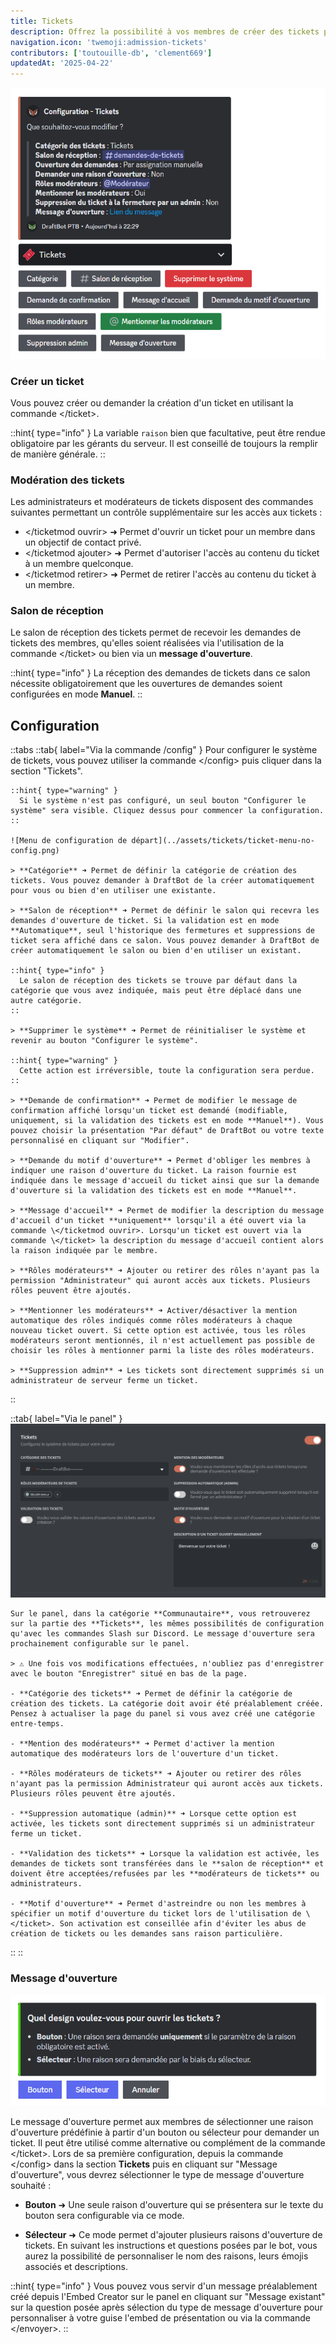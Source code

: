 ```yaml
---
title: Tickets
description: Offrez la possibilité à vos membres de créer des tickets pour qu'ils puissent recevoir une assistance de l'équipe de votre serveur, en toute confidentialité.
navigation.icon: 'twemoji:admission-tickets'
contributors: ['toutouille-db', 'clement669']
updatedAt: '2025-04-22'
---
```


![Menu de configuration](../assets/tickets/ticket-menu-config.png)

### Créer un ticket

Vous pouvez créer ou demander la création d'un ticket en utilisant la commande \</ticket>.

::hint{ type="info" }
  La variable `raison` bien que facultative, peut être rendue obligatoire par les gérants du serveur. Il est conseillé de toujours la remplir de manière générale.
::

### Modération des tickets

Les administrateurs et modérateurs de tickets disposent des commandes suivantes permettant un contrôle supplémentaire sur les accès aux tickets :

- \</ticketmod ouvrir> ➜ Permet d'ouvrir un ticket pour un membre dans un objectif de contact privé.
- \</ticketmod ajouter> ➜ Permet d'autoriser l'accès au contenu du ticket à un membre quelconque.
- \</ticketmod retirer> ➜ Permet de retirer l'accès au contenu du ticket à un membre.

### Salon de réception

Le salon de réception des tickets permet de recevoir les demandes de tickets des membres, qu'elles soient réalisées via l'utilisation de la commande \</ticket> ou bien via un **message d'ouverture**.

::hint{ type="info" }
  La réception des demandes de tickets dans ce salon nécessite obligatoirement que les ouvertures de demandes soient configurées en mode **Manuel**.
::

## Configuration

::tabs
  ::tab{ label="Via la commande /config" }
    Pour configurer le système de tickets, vous pouvez utiliser la commande \</config> puis cliquer dans la section "Tickets".

    ::hint{ type="warning" }
      Si le système n'est pas configuré, un seul bouton "Configurer le système" sera visible. Cliquez dessus pour commencer la configuration.
    ::

    ![Menu de configuration de départ](../assets/tickets/ticket-menu-no-config.png)

    > **Catégorie** ➜ Permet de définir la catégorie de création des tickets. Vous pouvez demander à DraftBot de la créer automatiquement pour vous ou bien d'en utiliser une existante.

    > **Salon de réception** ➜ Permet de définir le salon qui recevra les demandes d'ouverture de ticket. Si la validation est en mode **Automatique**, seul l'historique des fermetures et suppressions de ticket sera affiché dans ce salon. Vous pouvez demander à DraftBot de créer automatiquement le salon ou bien d'en utiliser un existant.

    ::hint{ type="info" }
      Le salon de réception des tickets se trouve par défaut dans la catégorie que vous avez indiquée, mais peut être déplacé dans une autre catégorie.
    ::

    > **Supprimer le système** ➜ Permet de réinitialiser le système et revenir au bouton "Configurer le système".

    ::hint{ type="warning" }
      Cette action est irréversible, toute la configuration sera perdue.
    ::

    > **Demande de confirmation** ➜ Permet de modifier le message de confirmation affiché lorsqu'un ticket est demandé (modifiable, uniquement, si la validation des tickets est en mode **Manuel**). Vous pouvez choisir la présentation "Par défaut" de DraftBot ou votre texte personnalisé en cliquant sur "Modifier".

    > **Demande du motif d'ouverture** ➜ Permet d'obliger les membres à indiquer une raison d'ouverture du ticket. La raison fournie est indiquée dans le message d'accueil du ticket ainsi que sur la demande d'ouverture si la validation des tickets est en mode **Manuel**.

    > **Message d'accueil** ➜ Permet de modifier la description du message d'accueil d'un ticket **uniquement** lorsqu'il a été ouvert via la commande \</ticketmod ouvrir>. Lorsqu'un ticket est ouvert via la commande \</ticket> la description du message d'accueil contient alors la raison indiquée par le membre.

    > **Rôles modérateurs** ➜ Ajouter ou retirer des rôles n'ayant pas la permission "Administrateur" qui auront accès aux tickets. Plusieurs rôles peuvent être ajoutés.

    > **Mentionner les modérateurs** ➜ Activer/désactiver la mention automatique des rôles indiqués comme rôles modérateurs à chaque nouveau ticket ouvert. Si cette option est activée, tous les rôles modérateurs seront mentionnés, il n'est actuellement pas possible de choisir les rôles à mentionner parmi la liste des rôles modérateurs.

    > **Suppression admin** ➜ Les tickets sont directement supprimés si un administrateur de serveur ferme un ticket.
  ::

  ::tab{ label="Via le panel" }
    ![Menu de configuration](../assets/tickets/ticket-panel-config.png)

    Sur le panel, dans la catégorie **Communautaire**, vous retrouverez sur la partie des **Tickets**, les mêmes possibilités de configuration qu'avec les commandes Slash sur Discord. Le message d'ouverture sera prochainement configurable sur le panel.

    > ⚠️ Une fois vos modifications effectuées, n'oubliez pas d'enregistrer avec le bouton "Enregistrer" situé en bas de la page.

    - **Catégorie des tickets** ➜ Permet de définir la catégorie de création des tickets. La catégorie doit avoir été préalablement créée. Pensez à actualiser la page du panel si vous avez créé une catégorie entre-temps.

    - **Mention des modérateurs** ➜ Permet d'activer la mention automatique des modérateurs lors de l'ouverture d'un ticket.

    - **Rôles modérateurs de tickets** ➜ Ajouter ou retirer des rôles n'ayant pas la permission Administrateur qui auront accès aux tickets. Plusieurs rôles peuvent être ajoutés.

    - **Suppression automatique (admin)** ➜ Lorsque cette option est activée, les tickets sont directement supprimés si un administrateur ferme un ticket.

    - **Validation des tickets** ➜ Lorsque la validation est activée, les demandes de tickets sont transférées dans le **salon de réception** et doivent être acceptées/refusées par les **modérateurs de tickets** ou administrateurs.

    - **Motif d'ouverture** ➜ Permet d'astreindre ou non les membres à spécifier un motif d'ouverture du ticket lors de l'utilisation de \</ticket>. Son activation est conseillée afin d'éviter les abus de création de tickets ou les demandes sans raison particulière.
  ::
::

### Message d'ouverture

![Configuration du message d'ouverture](../assets/tickets/ticket-open-message.png)

Le message d'ouverture permet aux membres de sélectionner une raison d'ouverture prédéfinie à partir d'un bouton ou sélecteur pour demander un ticket. Il peut être utilisé comme alternative ou complément de la commande \</ticket>.
Lors de sa première configuration, depuis la commande \</config> dans la section **Tickets** puis en cliquant sur "Message d'ouverture", vous devrez sélectionner le type de message d'ouverture souhaité :

- **Bouton** ➜ Une seule raison d'ouverture qui se présentera sur le texte du bouton sera configurable via ce mode.

- **Sélecteur** ➜ Ce mode permet d'ajouter plusieurs raisons d'ouverture de tickets. En suivant les instructions et questions posées par le bot, vous aurez la possibilité de personnaliser le nom des raisons, leurs émojis associés et descriptions.

::hint{ type="info" }
  Vous pouvez vous servir d'un message préalablement créé depuis l'Embed Creator sur le panel en cliquant sur "Message existant" sur la question posée après sélection du type de message d'ouverture pour personnaliser à votre guise l'embed de présentation ou via la commande \</envoyer>.
::

